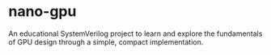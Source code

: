 # nano-gpu
An educational SystemVerilog project to learn and explore the fundamentals of GPU design through a simple, compact implementation.
